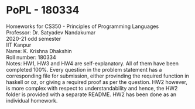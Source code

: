 # PoPL - 180334
Homeworks for CS350 - Principles of Programming Languages  
Professor: Dr. Satyadev Nandakumar  
2020-21 odd semester  
IIT Kanpur  
Name: K. Krishna Dhakshin  
Roll number: 180334    
Notes: HW1, HW3 and HW4 are self-explanatory. All of them have been completed 100%. Every question in the problem statement has a corresponding file for submission, either provinding the required function in haskell or oz, or giving a required proof as per the question. HW2 however, is more complex with respect to understandability and hence, the HW2 folder is provided with a separate README. HW2 has been done as an individual homework.
